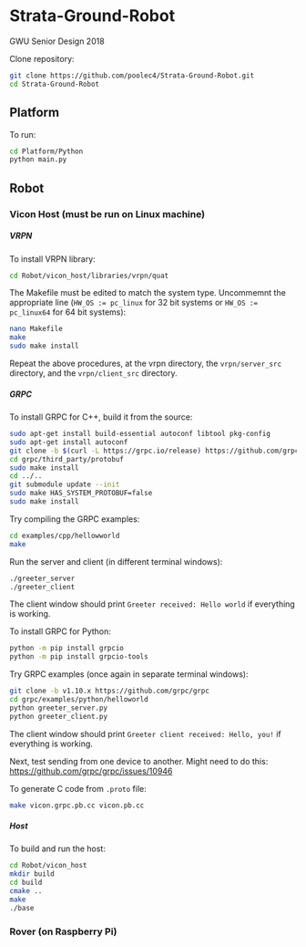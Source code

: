 # Strata-Ground-Robot
GWU Senior Design 2018

Clone repository:
```bash
git clone https://github.com/poolec4/Strata-Ground-Robot.git
cd Strata-Ground-Robot
```

## Platform

To run:
```bash
cd Platform/Python
python main.py
```

## Robot

### Vicon Host (must be run on Linux machine)

##### VRPN
To install VRPN library:
```bash
cd Robot/vicon_host/libraries/vrpn/quat
```
The Makefile must be edited to match the system type. Uncommemnt the appropriate line (`HW_OS := pc_linux` for 32 bit systems or `HW_OS := pc_linux64` for 64 bit systems):
```bash
nano Makefile
make
sudo make install
```

Repeat the above procedures, at the vrpn directory, the `vrpn/server_src` directory, and the `vrpn/client_src` directory.

##### GRPC

To install GRPC for C++, build it from the source:
```bash
sudo apt-get install build-essential autoconf libtool pkg-config
sudo apt-get install autoconf
git clone -b $(curl -L https://grpc.io/release) https://github.com/grpc/grpc
cd grpc/third_party/protobuf
sudo make install
cd ../..
git submodule update --init
sudo make HAS_SYSTEM_PROTOBUF=false
sudo make install
```
Try compiling the GRPC examples:
```bash
cd examples/cpp/hellowworld
make
```
Run the server and client (in different terminal windows):
```bash
./greeter_server
./greeter_client
```
The client window should print `Greeter received: Hello world` if everything is working.

To install GRPC for Python:
```bash
python -m pip install grpcio
python -m pip install grpcio-tools
```
Try GRPC examples (once again in separate terminal windows):
```bash
git clone -b v1.10.x https://github.com/grpc/grpc
cd grpc/examples/python/helloworld
python greeter_server.py
python greeter_client.py
```
The client window should print `Greeter client received: Hello, you!` if everything is working.

Next, test sending from one device to another. Might need to do this: https://github.com/grpc/grpc/issues/10946

To generate C code from `.proto` file:
```bash
make vicon.grpc.pb.cc vicon.pb.cc
```

##### Host

To build and run the host:
```bash
cd Robot/vicon_host
mkdir build
cd build
cmake ..
make
./base
```
### Rover (on Raspberry Pi)
